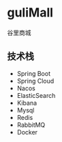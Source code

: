 # guliMall

谷里商城

## 技术栈

- Spring Boot
- Spring Cloud
- Nacos
- ElasticSearch
- Kibana
- Mysql
- Redis
- RabbitMQ
- Docker
